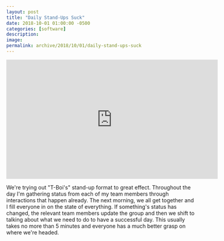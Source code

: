 ```yaml
---
layout: post
title: "Daily Stand-Ups Suck"
date: 2018-10-01 01:00:00 -0500
categories: [software]
description: 
image: 
permalink: archive/2018/10/01/daily-stand-ups-suck
---
```


<iframe width="560" height="315" src="https://www.youtube.com/embed/lvs7VEsQzKY?start=1829" frameborder="0" allow="autoplay; encrypted-media" allowfullscreen></iframe>

We're trying out "T-Boi's" stand-up format to great effect. Throughout the day I'm gathering status from each of my team members through interactions that happen already. The next morning, we all get together and I fill everyone in on the state of everything. If something's status has changed, the relevant team members update the group and then we shift to talking about what we need to do to have a successful day. This usually takes no more than 5 minutes and everyone has a much better grasp on where we're headed.